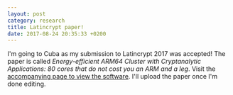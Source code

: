 ```yaml
---
layout: post
category: research
title: Latincrypt paper!
date: 2017-08-24 20:35:33 +0200
---
```


I'm going to Cuba as my submission to Latincrypt 2017 was accepted!
The paper is called *Energy-efficient ARM64 Cluster with Cryptanalytic Applications: 80 cores that do not cost you an ARM and a leg*.
Visit the [accompanying page to view the software][armcluster].
I'll upload the paper once I'm done editing.

[armcluster]: /publication/armcluster/
